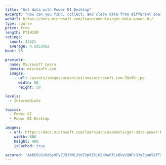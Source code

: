 ```yaml
---
title: "Get data with Power BI Desktop"
excerpt: "How can you find, collect, and clean data from different sources? Power BI is a tool for making sense of your data. You will learn tricks to make data-gathering easier."
webUrl: https://docs.microsoft.com/learn/modules/get-data-power-bi/
type: course
price: Free
length: PT1H15M
ratings:
  count: 13321
  average: 4.6953683
heat: 76

provider:
  name: Microsoft Learn
  domain: microsoft.com
  images:
    - url: /assets/images/organizations/microsoft.com-50x50.jpg
      width: 50
      height: 50

levels:
  - Intermediate

topics:
  - Power BI
  - Power BI Desktop

images:
  - url: https://docs.microsoft.com/learn/achievements/get-data-power-bi-desktop-social.png
    width: 800
    height: 400
    isCached: true

secured: "A4hE6U2cOz6pHFyZJ9JXNiJtK7Vp8ZK1O2qhwbTCsBVvGQNF+QJyZq4n52fTx35Td69qYCti4/Umhx+ozjqitFQGyu/9xqmTIVaLimt6M9PeqNiXOlnH2kD3j8Bnez9q+bW0VWFTHoJ2XXBBTjz4qflqNoaWHzqEkN06pPCsfigPldLz+36/pLLM1cgHhmZnGmKseZxm9SdCElK+sq7qvKv8eamCIF4T9xkfC72y07nMg7Qip07dno8HxQwwWBH7P9K9VPLzTLIxp1VgHkgYDvtAfTl/qZINRdgSMnkPFFZH6kuopInhWCVN7Rq9Kx334lKQuxAoRTEVorZjoyUoyELtTyMo1x3jKtYb+EXKw8Uzj44yH4VGezJI73jf6g2gNyQ7L1veaOdA48xdvGWbRkxwtdF/Zg7PIuw0yTBM9xG2EQGCqzk4PuY3kcl+yF30;i+LWWeqFz+fma4GhMR/Y3g=="
---
```


